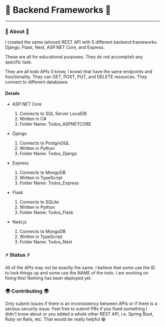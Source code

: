 # 🚩 Backend Frameworks 🚩

---

### 🚀 About 🚀

I created the same (almost) REST API with 5 different backend frameworks. Django, Flask, Nest, ASP.NET Core, and Express. <br>

These are all for educational purposes. They do not accomplish any specific task. <br>

They are all todo APIs (I know, I know) that have the same endpoints and functionality. They can GET, POST, PUT, and DELETE resources.
They connect to different databases.

#### Details

-   ASP.NET Core

    1. Connects to SQL Server LocalDB
    2. Written in C#
    3. Folder Name: Todos_ASPNETCORE

-   Django

    1. Connects to PostgreSQL
    2. Written in Python
    3. Folder Name: Todos_Django

-   Express

    1. Connects to MongoDB
    2. Written in TypeScript
    3. Folder Name: Todos_Express

-   Flask

    1. Connects to SQLite
    2. Written in Python
    3. Folder Name: Todos_Flask

-   Nest.js
    1. Connects to MongoDB
    2. Written in TypeScript
    3. Folder Name: Todos_Nest

### ⚡ Status ⚡

All of the APIs may not be exactly the same. I believe that some use the ID to look things up and some use the NAME of the todo. I am working on fixing this!
Nothing has been deployed yet.

### 🌍 Contributing 🌍

Only submit issues if there is an inconsistency between APIs or if there is a serious security issue.
Feel free to submit PRs if you fixed something I didn't know about or you added a whole other REST API, i.e. Spring Boot, Ruby on Rails, etc. 
That would be really helpful 😁
